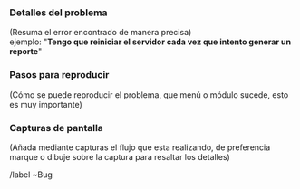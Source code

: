 ### Detalles del problema

(Resuma el error encontrado de manera precisa)<br>
ejemplo: "**Tengo que reiniciar el servidor cada vez que intento generar un reporte**"

### Pasos para reproducir

(Cómo se puede reproducir el problema, que menú o módulo sucede, esto es muy importante)

### Capturas de pantalla

(Añada mediante capturas el flujo que esta realizando, de preferencia marque o dibuje sobre la captura para resaltar los detalles)


<!-- no editar  -->
/label ~Bug